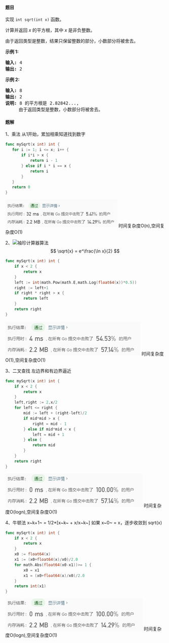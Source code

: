 #### 题目
<p>实现&nbsp;<code>int sqrt(int x)</code>&nbsp;函数。</p>
<p>计算并返回&nbsp;<em>x</em>&nbsp;的平方根，其中&nbsp;<em>x </em>是非负整数。</p>
<p>由于返回类型是整数，结果只保留整数的部分，小数部分将被舍去。</p>
<p><strong>示例 1:</strong></p>
<pre><strong>输入:</strong> 4
<strong>输出:</strong> 2
</pre>

<p><strong>示例 2:</strong></p>
<pre><strong>输入:</strong> 8
<strong>输出:</strong> 2
<strong>说明:</strong> 8 的平方根是 2.82842..., 
&nbsp;    由于返回类型是整数，小数部分将被舍去。
</pre>


 #### 题解
 1、乘法
 从1开始，累加相乘知道找到数字
 ```go
func mySqrt(x int) int {
	for i := 1; i <= x; i++ {
		if i*i > x {
			return i - 1
		} else if i * i == x {
			return i
		}
	}
	return 0
}
 ```
![](https://raw.githubusercontent.com/betterfor/cloudImage/master/images/2020-04-22/006901.png)
时间复杂度O(n),空间复杂度O(1)

 2、![袖珍计算器算法](https://en.wikipedia.org/wiki/Methods_of_computing_square_roots#Exponential_identity)
$$
\sqrt{x} = e^\frac{\ln x}{2}
$$
```go
func mySqrt(x int) int {
	if x < 2 {
		return x
	}
	left := int(math.Pow(math.E,math.Log(float64(x))*0.5))
	right := left+1
	if right * right > x {
		return left
	}
	return right
}
```
![](https://raw.githubusercontent.com/betterfor/cloudImage/master/images/2020-04-22/006902.png)
时间复杂度O(1),空间复杂度O(1)

3、二叉查找
左边界和有边界逼近
```go
func mySqrt(x int) int {
	if x < 2 {
		return x
	}
	left,right := 2,x/2
	for left <= right {
		mid := left + (right-left)/2
		if mid*mid > x {
			right = mid - 1
		} else if mid*mid < x {
			left = mid + 1
		} else {
			return mid
		}
	}
	return right
}
```
![](https://raw.githubusercontent.com/betterfor/cloudImage/master/images/2020-04-22/006903.png)
时间复杂度O(logn),空间复杂度O(1)

4、牛顿法
x~k+1~ = 1/2*[x~k~ + x/x~k~]
如果 x~0~ = x，逐步收敛到 sqrt(x)
```go
func mySqrt(x int) int {
	if x < 2 {
		return x
	}
	x0 := float64(x)
	x1 := (x0+float64(x)/x0)/2.0
	for math.Abs(float64(x0-x1))>= 1 {
		x0 = x1
		x1 = (x0+float64(x)/x0)/2.0
	}
	return int(x1)
}
```
![](https://raw.githubusercontent.com/betterfor/cloudImage/master/images/2020-04-22/006904.png)
时间复杂度O(logn),空间复杂度O(1)